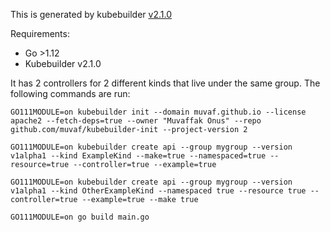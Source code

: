 This is generated by kubebuilder [v2.1.0](https://github.com/kubernetes-sigs/kubebuilder/releases/tag/v2.1.0)

Requirements:
* Go >1.12
* Kubebuilder v2.1.0


It has 2 controllers for 2 different kinds that live under the same group. The following commands are run:
```
GO111MODULE=on kubebuilder init --domain muvaf.github.io --license apache2 --fetch-deps=true --owner "Muvaffak Onus" --repo github.com/muvaf/kubebuilder-init --project-version 2

GO111MODULE=on kubebuilder create api --group mygroup --version v1alpha1 --kind ExampleKind --make=true --namespaced=true --resource=true --controller=true --example=true

GO111MODULE=on kubebuilder create api --group mygroup --version v1alpha1 --kind OtherExampleKind --namespaced true --resource true --controller=true --example=true --make true

GO111MODULE=on go build main.go
```
